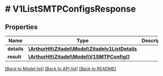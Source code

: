 # # V1ListSMTPConfigsResponse

## Properties

Name | Type | Description | Notes
------------ | ------------- | ------------- | -------------
**details** | [**\ArthurHlt\Zitadel\Model\Zitadelv1ListDetails**](Zitadelv1ListDetails.md) |  | [optional]
**result** | [**\ArthurHlt\Zitadel\Model\V1SMTPConfig[]**](V1SMTPConfig.md) |  | [optional]

[[Back to Model list]](../../README.md#models) [[Back to API list]](../../README.md#endpoints) [[Back to README]](../../README.md)
